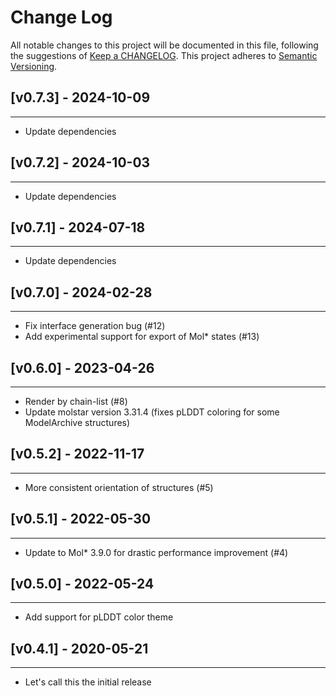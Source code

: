 # Change Log
All notable changes to this project will be documented in this file, following the suggestions of [Keep a CHANGELOG](http://keepachangelog.com/). This project adheres to [Semantic Versioning](http://semver.org/).

## [v0.7.3] - 2024-10-09
-------------
* Update dependencies

## [v0.7.2] - 2024-10-03
-------------
* Update dependencies

## [v0.7.1] - 2024-07-18
-------------
* Update dependencies

## [v0.7.0] - 2024-02-28
-------------
* Fix interface generation bug (#12)
* Add experimental support for export of Mol* states (#13)

## [v0.6.0] - 2023-04-26
-------------
* Render by chain-list (#8)
* Update molstar version 3.31.4 (fixes pLDDT coloring for some ModelArchive structures)

## [v0.5.2] - 2022-11-17
-------------
* More consistent orientation of structures (#5)

## [v0.5.1] - 2022-05-30
-------------
* Update to Mol* 3.9.0 for drastic performance improvement (#4)

## [v0.5.0] - 2022-05-24
-------------
* Add support for pLDDT color theme

## [v0.4.1] - 2020-05-21
-------------
* Let's call this the initial release